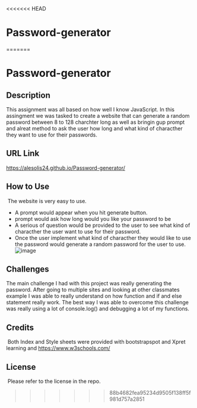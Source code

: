 <<<<<<< HEAD
# Password-generator
=======
# Password-generator

## Description
​This assignment was all based on how well I know JavaScript. In this assingment we was tasked to create a website that can generate a random password 
between 8 to 128 charchter long as well as bringin gup prompt and alreat method to ask the user how long and what kind of characther they want to use for 
their passwords. 
## URL Link 
https://alesolis24.github.io/Password-generator/

## How to Use 
​
The website is very easy to use. 
​
- A prompt would appear when you hit generate button.
- prompt would ask how long would you like your password to be
- A serious of question would be provided to the user to see what kind of characther the user want to use for their password.
- Once the user implement what kind of characther they would like to use the password would generate a random password for the user to use. 
​![image](https://github.com/AleSolis24/Password-generator/assets/139823994/10311003-896c-4859-9782-ef17c3ed1722)

## Challenges 
The main challenge I had with this project was really generating the password. After going to multiple sites and looking at other classmates example I was able to really understand on how function and if and else 
statement really work. The best way I was able to overcome this challenge was really using a lot of console.log() and debugging a lot of my functions. 

## Credits 
​
Both Index and Style sheets were provided with bootstrapspot and Xpret learning and https://www.w3schools.com/
​
## License 
​
Please refer to the license in the repo.
>>>>>>> 88b4682fea95234d9505f138ff5f981d757a2851

